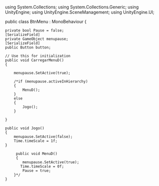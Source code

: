 using System.Collections;
using System.Collections.Generic;
using UnityEngine;
using UnityEngine.SceneManagement;
using UnityEngine.UI;

public class BtnMenu : MonoBehaviour
{


    private bool Pause = false;
    [SerializeField]
    private GameObject menupause;
    [SerializeField]
    public Button button;

    // Use this for initialization
    public void CarregarMenuD()
    {

        menupause.SetActive(true);

        /*if (menupause.activeInHierarchy)
        {
            MenuD();
        }
        else
        {
            Jogo();
        }

    } 

    public void Jogo()
    {
        menupause.SetActive(false);
        Time.timeScale = 1f;
    }

         public void MenuD()
         {
            menupause.SetActive(true);
           Time.timeScale = 0f;
            Pause = true;
        }*/
    }
